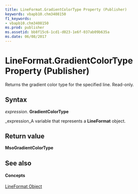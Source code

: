 ```yaml
---
title: LineFormat.GradientColorType Property (Publisher)
keywords: vbapb10.chm3408150
f1_keywords:
- vbapb10.chm3408150
ms.prod: publisher
ms.assetid: bb8f15c6-1cd1-d023-1e6f-037ab09b635a
ms.date: 06/08/2017
---
```



# LineFormat.GradientColorType Property (Publisher)

Returns the gradient color type for the specified line. Read-only.


## Syntax

 _expression_. **GradientColorType**

 _expression_A variable that represents a  **LineFormat** object.


## Return value

 **MsoGradientColorType**


## See also


#### Concepts


 [LineFormat Object](lineformat-object-publisher.md)

